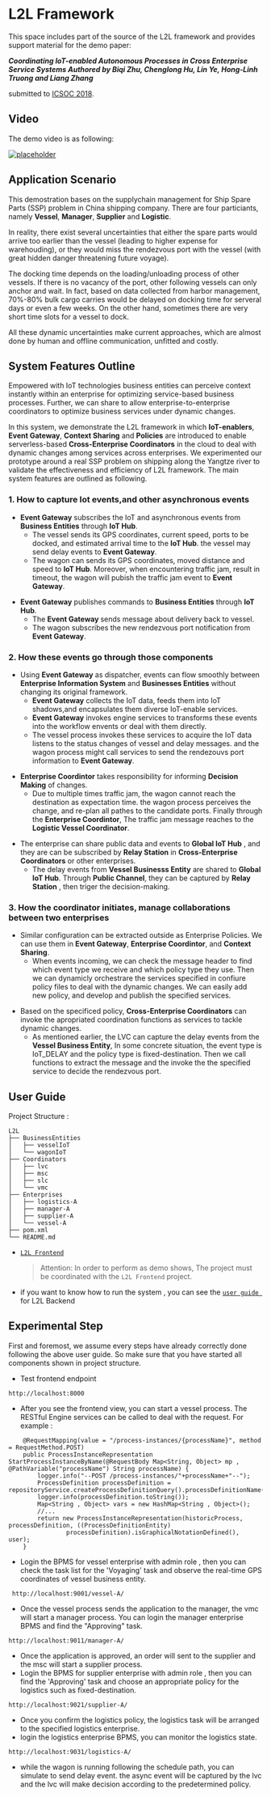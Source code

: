 # L2L Framework

This space includes part of the source of the L2L framework and provides support material for the demo paper:

***Coordinating IoT-enabled Autonomous Processes in Cross Enterprise Service Systems 
Authored by Biqi Zhu, Chenglong Hu, Lin Ye, Hong-Linh Truong and  Liang Zhang***

submitted to [ICSOC 2018](http://icsoc.org/).
## Video
The demo video is as following:

[![placeholder](images/placeholder.png)](https://www.dropbox.com/s/sleajluq3a0xazm/ICSOC2018_demo_l2l_v6.mp4?dl=0)

## Application Scenario
This demostration bases on the supplychain management for Ship Spare Parts (SSP) problem in China shipping company. 
There are four particiants, namely <strong>Vessel</strong>, <strong>Manager</strong>, <strong>Supplier</strong> and <strong>Logistic</strong>. 

In reality, there exist several uncertainties that either the spare parts would arrive too earlier than the vessel
 (leading to higher expense for warehouding), or they would miss the rendezvous port with the vessel 
 (with great hidden danger threatening future voyage).

The docking time depends on the loading/unloading process of other vessels. If there is no vacancy of the port, 
other following vessels can only anchor and wait. In fact, based on data collected from harbor management, 70%-80% 
bulk cargo carries would be delayed on docking time for serveral days or even a few weeks. On the other hand, sometimes 
there are very short time slots for a vessel to dock. 

All these dynamic uncertainties make current approaches, which are almost done by human and offline communication, 
unfitted and costly.
## System Features Outline
Empowered with IoT technologies business entities can perceive context instantly within an enterprise for optimizing 
service-based business processes. Further, we can share to allow enterprise-to-enterprise coordinators to optimize business 
services under dynamic changes. 

In this system, we demonstrate the L2L framework in which <strong>IoT-enablers</strong>, <strong>Event Gateway</strong>, 
<strong>Context Sharing</strong> and <strong>Policies</strong> are introduced to enable  serverless-based <strong>Cross-Enterprise 
Coordinators</strong> in the cloud to deal with dynamic changes among services across enterprises.
We experimented our prototype around a real SSP problem on shipping along the Yangtze river to validate the effectiveness and
efficiency of L2L framework. The main system features are outlined as following.
### 1. How to capture Iot events,and other asynchronous events
<ul>
   <li>
     <strong>Event Gateway</strong> subscribes the IoT and asynchronous events from <strong>Business Entities</strong>
      through <strong>IoT Hub</strong>.
  <ul>
        <li>The vessel sends its GPS coordinates, current speed, ports to be docked, and estimated arrival time to the
         <strong>IoT Hub</strong>. the vessel may send delay events to <strong> Event Gateway</strong>.
        </li>            
        <li>The wagon can sends its GPS coordinates, moved distance and speed to <strong>IoT Hub</strong>. Moreover,
         when encountering traffic jam, result in timeout, the wagon will pubish the traffic jam event to <strong>Event
          Gateway</strong>.
        </li>
   </ul> 
</ul>
<ul>
      <li>
        <strong>Event Gateway</strong> publishes commands to <strong>Business Entities</strong> through <strong>IoT Hub</strong>.
      <ul>
        <li>
          The <strong>Event Gateway </strong>sends message about delivery back to vessel. 
        </li>
        <li>
          The wagon subscribes the new rendezvous port notification from <strong>Event Gateway</strong>.
        </li>
      </ul>
 </ul>     
   
### 2. How these events go through those components
<ul>
  <li> Using <strong>Event Gateway</strong> as dispatcher, events can flow smoothly between <strong>Enterprise Information System</strong> and
   <strong>Businesses Entities</strong> without changing its original framework.
   <ul>
        <li> <strong>Event Gateway</strong> collects the IoT data, feeds them into IoT shadows,and encapsulates them diverse IoT-enable services.</li>
        <li> <strong>Event Gateway</strong> invokes engine services to transforms these events into the workflow envents or  deal with them directly.</li>
        <li>The vessel process invokes these services to acquire the IoT data listens to the status changes of vessel and delay messages. and
         the wagon process might call services to send the rendezouvs port information to <strong>Event Gateway</strong>.</li>
    </ul>
</ul>
<ul>
  <li><strong>Enterprise Coordintor</strong> takes responsibility for informing <strong>Decision Making</strong> of changes. 
  <ul>
  <li> Due to multiple times traffic jam, the wagon cannot reach the destination as expectation time. the wagon process perceives the
   change, and re-plan all pathes to the candidate ports. Finally through the <strong>Enterprise Coordintor</strong>, The traffic
   jam message reaches to the <strong> Logistic Vessel Coordinator</strong>.</li>
</ul>
</ul>
<ul>
   <li>The enterprise can share public data and events to <strong>Global IoT Hub</strong> , and they are can be subscribed by <strong>Relay 
   Station</strong> in <strong>Cross-Enterprise Coordinators</strong> or other enterprises.
   <ul>
   <li>The delay events from <strong>Vessel Businesss Entity</strong> are shared to <strong>Global IoT Hub</strong>.
    Through <strong>Public Channel</strong>, they can be captured by <strong>Relay Station</strong> , then triger the decision-making.</li>
   </ul>
</ul>

### 3. How the coordinator initiates, manage collaborations between two enterprises 
<ul>
 <li>
     Similar configuration can be extracted outside as Enterprise Policies. We can use them in <strong>Event Gateway</strong>,
      <strong>Enterprise Coordintor</strong>, and <strong>Context Sharing</strong>. 
 <ul>
       <li>When events incoming, we can check the message header to find which event type we receive and which policy type they use. Then we can dynamicly orchestrare
        the services specified in confiure policy files to deal with the dynamic changes. We can easily add new policy, and develop and publish the specified services.
       </li>
  </ul>
</ul>
<ul>
     <li>Based on the specificed policy, <strong>Cross-Enterprise Coordinators</strong> can invoke the apropriated coordination functions as services
      to tackle dynamic changes.
 <ul>
       <li>As mentioned earlier, the LVC can capture the delay events from the <strong>Vessel Business Entity</strong>, In some concrete situation, the event
        type is IoT_DELAY and the policy type is  fixed-destination. Then we call functions to extract the message and the invoke the the specified service to
         decide the rendezvous port.  
       </li>
  </ul>
</ul>

## User Guide
Project Structure :
```console
L2L
├── BusinessEntities
│   ├── vesselIoT
│   └── wagonIoT
├── Coordinators
│   ├── lvc
│   ├── msc
│   ├── slc
│   └── vmc
├── Enterprises
│   ├── logistics-A
│   ├── manager-A
│   ├── supplier-A
│   └── vessel-A
├── pom.xml
└── README.md
```
-   [`L2L Frontend`](https://github.com/i-qiqi/L2L/tree/lambda)
    > Attention: In order to perform as demo shows, The project must be coordinated with the `L2L Frontend` project.
- if you want to know how to run the system , you can see the [`user guide `](userguide.md) for L2L Backend

## Experimental Step

First and foremost, we assume every steps have already correctly done following the above user guide.
So make sure that you have started all components shown in project structure.

- Test frontend endpoint
```console
http://localhost:8000
```
- After you see the frontend view, you can start a vessel process. The RESTful Engine services can be 
called to deal with the request. For example :
```console
    @RequestMapping(value = "/process-instances/{processName}", method = RequestMethod.POST)
    public ProcessInstanceRepresentation StartProcessInstanceByName(@RequestBody Map<String, Object> mp , @PathVariable("processName") String processName) {
        logger.info("--POST /process-instances/"+processName+"--");
        ProcessDefinition processDefinition = repositoryService.createProcessDefinitionQuery().processDefinitionName(processName).latestVersion().singleResult();
        logger.info(processDefinition.toString());
        Map<String , Object> vars = new HashMap<String , Object>();
        //...
        return new ProcessInstanceRepresentation(historicProcess, processDefinition, ((ProcessDefinitionEntity)
                processDefinition).isGraphicalNotationDefined(), user);
    }
```
- Login the BPMS for vessel enterprise with admin role , then you can check the task list for the 'Voyaging' task 
and observe the real-time GPS coordinates of vessel business entity.
```console
 http://localhost:9001/vessel-A/
```
- Once the vessel process sends the application to the manager, the vmc will start a manager process. 
You can login the manager enterprise BPMS and find the "Approving" task.
```console
http://localhost:9011/manager-A/
```
- Once the application is approved, an order will sent to the supplier and the msc will start a supplier
process.
- Login the BPMS for supplier enterprise with admin role , then you can find the 'Approving' task 
  and choose an appropriate policy for the logistics such as fixed-destination.
```console
http://localhost:9021/supplier-A/
```
- Once you confirm the logistics policy, the logistics task will be arranged to the specified logistics enterprise.
- login the logistics enterprise BPMS, you can monitor the logistics state.
```console
http://localhost:9031/logistics-A/
```
- while the wagon is running following the schedule path, you can simulate to send delay event. the async event
will be captured by the lvc and the lvc will make decision according to the predetermined policy.
